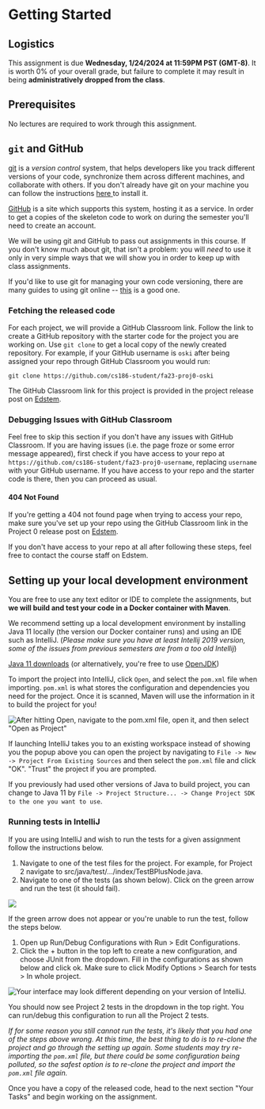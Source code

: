 # Getting Started

## Logistics

This assignment is due **Wednesday, 1/24/2024 at 11:59PM PST (GMT-8)**. It is worth 0% of your overall grade, but failure to complete it may result in being **administratively dropped from the class**.

## Prerequisites

No lectures are required to work through this assignment.

## `git` and GitHub

[git](https://en.wikipedia.org/wiki/Git) is a _version control_ system, that helps developers like you track different versions of your code, synchronize them across different machines, and collaborate with others. If you don't already have git on your machine you can follow the instructions [here ](https://git-scm.com/book/en/v2/Getting-Started-Installing-Git)to install it.

[GitHub](https://github.com) is a site which supports this system, hosting it as a service. In order to get a copies of the skeleton code to work on during the semester you'll need to create an account.

We will be using git and GitHub to pass out assignments in this course. If you don't know much about git, that isn't a problem: you will _need_ to use it only in very simple ways that we will show you in order to keep up with class assignments.

If you'd like to use git for managing your own code versioning, there are many guides to using git online -- [this](http://git-scm.com/book/en/v1/Getting-Started) is a good one.

### Fetching the released code

For each project, we will provide a GitHub Classroom link. Follow the link to create a GitHub repository with the starter code for the project you are working on. Use `git clone` to get a local copy of the newly created repository. For example, if your GitHub username is `oski` after being assigned your repo through GitHub Classroom you would run:

`git clone https://github.com/cs186-student/fa23-proj0-oski`

The GitHub Classroom link for this project is provided in the project release post on [Edstem](https://edstem.org/us/courses/43381/discussion/).

### Debugging Issues with GitHub Classroom

Feel free to skip this section if you don't have any issues with GitHub Classroom. If you are having issues (i.e. the page froze or some error message appeared), first check if you have access to your repo at `https://github.com/cs186-student/fa23-proj0-username`, replacing `username` with your GitHub username. If you have access to your repo and the starter code is there, then you can proceed as usual.

#### 404 Not Found

If you're getting a 404 not found page when trying to access your repo, make sure you've set up your repo using the GitHub Classroom link in the Project 0 release post on [Edstem](https://edstem.org/us/courses/43381/discussion/).

If you don't have access to your repo at all after following these steps, feel free to contact the course staff on Edstem.

## Setting up your local development environment

You are free to use any text editor or IDE to complete the assignments, but **we will build and test your code in a Docker container with Maven**.

We recommend setting up a local development environment by installing Java 11 locally (the version our Docker container runs) and using an IDE such as IntelliJ. (*Please make sure you have at least Intellij 2019 version, some of the issues from previous semesters are from a too old Intellij*)

[Java 11 downloads](https://www.oracle.com/java/technologies/downloads/#java11) (or alternatively, you're free to use [OpenJDK](https://openjdk.java.net/install/))

To import the project into IntelliJ, click `Open`, and select the `pom.xml` file when importing. `pom.xml` is what stores the configuration and dependencies you need for the project. Once it is scanned, Maven will use the information in it to build the project for you!

![After hitting Open, navigate to the pom.xml file, open it, and then select "Open as Project"](../../.gitbook/assets/intellijopen.jpg)

If launching IntelliJ takes you to an existing workspace instead of showing you the popup above you can open the project by navigating to `File -> New -> Project From Existing Sources` and then select the `pom.xml` file and click "OK". "Trust" the project if you are prompted.

If you previously had used other versions of Java to build project, you can change to Java 11 by `File -> Project Structure... -> Change Project SDK to the one you want to use`.

### Running tests in IntelliJ

If you are using IntelliJ and wish to run the tests for a given assignment follow the instructions below.

1. Navigate to one of the test files for the project. For example, for Project 2 navigate to src/java/test/.../index/TestBPlusNode.java.&#x20;
2. Navigate to one of the tests (as shown below). Click on the green arrow and run the test (it should fail).

![](<../../.gitbook/assets/Screen Shot 2022-01-17 at 10.56.04 PM.png>)

If the green arrow does not appear or you're unable to run the test, follow the steps below.

1. &#x20;Open up Run/Debug Configurations with Run > Edit Configurations.
2. Click the + button in the top left to create a new configuration, and choose JUnit from the dropdown. Fill in the configurations as shown below and click ok. Make sure to click Modify Options > Search for tests > In whole project.

![Your interface may look different depending on your version of IntelliJ. ](<../../.gitbook/assets/Screen Shot 2022-01-17 at 11.14.15 PM.png>)

You should now see Project 2 tests in the dropdown in the top right. You can run/debug this configuration to run all the Project 2 tests.

*If for some reason you still cannot run the tests, it's likely that you had one of the steps above wrong. At this time, the best thing to do is to re-clone the project and go through the setting up again. Some students may try re-importing the `pom.xml` file, but there could be some configuration being polluted, so the safest option is to re-clone the project and import the `pom.xml` file again.*

Once you have a copy of the released code, head to the next section "Your Tasks" and begin working on the assignment.
